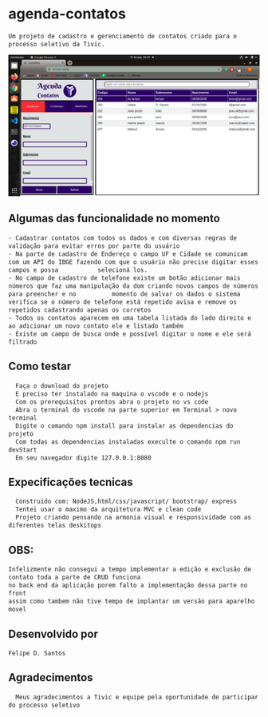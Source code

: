 # agenda-contatos
    Um projeto de cadastro e gerenciamento de contatos criado para o processo seletivo da Tivic.
    
<img src='https://github.com/lycan-nt/agenda-contatos/blob/master/Agenda-Tivicpng'>

## Algumas das funcionalidade no momento
    - Cadastrar contatos com todos os dados e com diversas regras de validação para evitar erros por parte do usuário
    - Na parte de cadastro de Endereço o campo UF e Cidade se comunicam com um API do IBGE fazendo com que o usuário não precise digitar esses campos e possa           selecioná los. 
    - No campo de cadastro de telefone existe um botão adicionar mais números que faz uma manipulação da dom criando novos campos de números para preencher e no          momento de salvar os dados o sistema verifica se o número de telefone está repetido avisa e remove os repetidos cadastrando apenas os corretos 
    - Todos os contatos aparecem em uma tabela listada do lado direito e ao adicionar um novo contato ele e listado também
    - Existe um campo de busca onde e possível digitar o nome e ele será filtrado
    
## Como testar
      Faça o download do projeto
      E preciso ter instalado na maquina o vscode e o nodejs
      Com os prerequisitos prontos abra o projeto no vs code 
      Abra o terminal do vscode na parte superior em Terminal > novo terminal
      Digite o comando npm install para instalar as dependencias do projeto
      Com todas as dependencias instaladas execulte o comando npm run devStart
      Em seu navegador digite 127.0.0.1:8080
      
 ## Expecificações tecnicas
      Construido com: NodeJS,html/css/javascript/ bootstrap/ express
      Tentei usar o maximo da arquitetura MVC e clean code
      Projeto criando pensando na armonia visual e responsividade com as diferentes telas deskitops 
 
 ## OBS: 
    Infelizmente não consegui a tempo implementar a edição e exclusão de contato toda a parte de CRUD funciona
    no back end da aplicação porem falto a implementação dessa parte no front
    assim como tambem não tive tempo de implantar um versão para aparelho movel 
    
 
 
 ## Desenvolvido por 
    Felipe D. Santos
 
 ## Agradecimentos
      Meus agradecimentos a Tivic e equipe pela oportunidade de participar do processo seletivo
